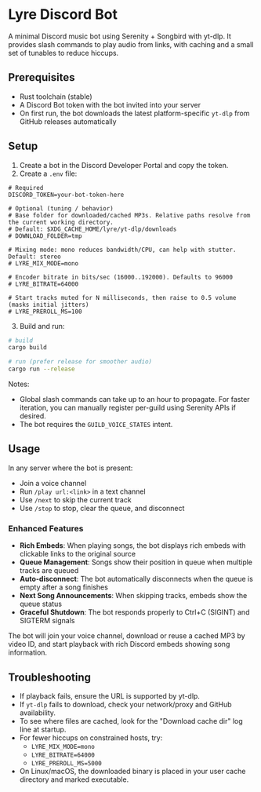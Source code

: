 # Lyre Discord Bot

A minimal Discord music bot using Serenity + Songbird with yt-dlp. It provides slash commands to play audio from links, with caching and a small set of tunables to reduce hiccups.

## Prerequisites

- Rust toolchain (stable)
- A Discord Bot token with the bot invited into your server
- On first run, the bot downloads the latest platform-specific `yt-dlp` from GitHub releases automatically

## Setup

1. Create a bot in the Discord Developer Portal and copy the token.
2. Create a `.env` file:

```dotenv
# Required
DISCORD_TOKEN=your-bot-token-here

# Optional (tuning / behavior)
# Base folder for downloaded/cached MP3s. Relative paths resolve from the current working directory.
# Default: $XDG_CACHE_HOME/lyre/yt-dlp/downloads
# DOWNLOAD_FOLDER=tmp

# Mixing mode: mono reduces bandwidth/CPU, can help with stutter. Default: stereo
# LYRE_MIX_MODE=mono

# Encoder bitrate in bits/sec (16000..192000). Defaults to 96000
# LYRE_BITRATE=64000

# Start tracks muted for N milliseconds, then raise to 0.5 volume (masks initial jitters)
# LYRE_PREROLL_MS=100
```

3. Build and run:

```bash
# build
cargo build

# run (prefer release for smoother audio)
cargo run --release
```

Notes:

- Global slash commands can take up to an hour to propagate. For faster iteration, you can manually register per-guild using Serenity APIs if desired.
- The bot requires the `GUILD_VOICE_STATES` intent.

## Usage

In any server where the bot is present:

- Join a voice channel
- Run `/play url:<link>` in a text channel
- Use `/next` to skip the current track
- Use `/stop` to stop, clear the queue, and disconnect

### Enhanced Features

- **Rich Embeds**: When playing songs, the bot displays rich embeds with clickable links to the original source
- **Queue Management**: Songs show their position in queue when multiple tracks are queued
- **Auto-disconnect**: The bot automatically disconnects when the queue is empty after a song finishes
- **Next Song Announcements**: When skipping tracks, embeds show the queue status
- **Graceful Shutdown**: The bot responds properly to Ctrl+C (SIGINT) and SIGTERM signals

The bot will join your voice channel, download or reuse a cached MP3 by video ID, and start playback with rich Discord embeds showing song information.

## Troubleshooting

- If playback fails, ensure the URL is supported by yt-dlp.
- If `yt-dlp` fails to download, check your network/proxy and GitHub availability.
- To see where files are cached, look for the "Download cache dir" log line at startup.
- For fewer hiccups on constrained hosts, try:
  - `LYRE_MIX_MODE=mono`
  - `LYRE_BITRATE=64000`
  - `LYRE_PREROLL_MS=5000`
- On Linux/macOS, the downloaded binary is placed in your user cache directory and marked executable.

